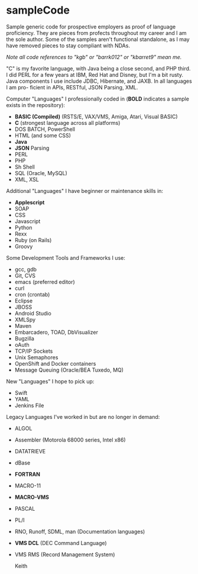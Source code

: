 # sampleCode
Sample generic code for prospective employers as proof of language proficiency.
They are pieces from profects throughout my career and I am the sole author.
Some of the samples aren't functional standalone, as I may have removed pieces
to stay compliant with NDAs.

*Note all code references to "kgb" or "barrk012" or "kbarret9" mean me.*

"C" is my favorite language, with Java being a close second, and PHP third. I
did PERL for a few years at IBM, Red Hat and Disney, but I'm a bit rusty. Java
components I use include JDBC, Hibernate, and JAXB. In all languages I am pro-
ficient in APIs, RESTful, JSON Parsing, XML.

Computer "Languages" I professionally coded in (**BOLD** indicates a sample
exists in the repository):
- **BASIC (Compiled)** (RSTS/E, VAX/VMS, Amiga, Atari, Visual BASIC)
- **C** (strongest language across all platforms)
- DOS BATCH, PowerShell
- HTML (and some CSS)
- **Java**
- **JSON** Parsing
- PERL
- PHP
- Sh Shell
- SQL (Oracle, MySQL)
- XML, XSL

Additional "Languages" I have beginner or maintenance skills in:
- **Applescript**
- SOAP
- CSS
- Javascript
- Python
- Rexx
- Ruby (on Rails)
- Groovy

Some Development Tools and Frameworks I use:
- gcc, gdb
- Git, CVS
- emacs (preferred editor)
- curl
- cron (crontab)
- Eclipse
- JBOSS
- Android Studio
- XMLSpy
- Maven
- Embarcadero, TOAD, DbVisualizer
- Bugzilla
- oAuth
- TCP/IP Sockets
- Unix Semaphores
- OpenShift and Docker containers
- Message Queuing (Oracle/BEA Tuxedo, MQ)

New "Languages" I hope to pick up:
- Swift
- YAML
- Jenkins File

Legacy Languages I've worked in but are no longer in demand:
- ALGOL
- Assembler (Motorola 68000 series, Intel x86)
- DATATRIEVE
- dBase
- **FORTRAN**
- MACRO-11
- **MACRO-VMS**
- PASCAL
- PL/I
- RNO, Runoff, SDML, man (Documentation languages)
- **VMS DCL** (DEC Command Language)
- VMS RMS (Record Management System)



	Keith
